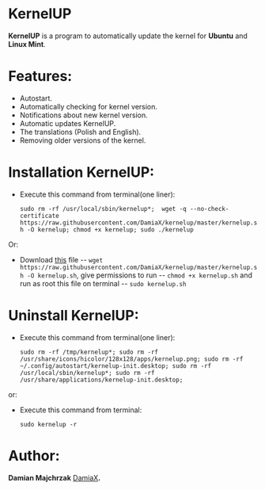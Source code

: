 KernelUP
========
**KernelUP** is a program to automatically update the kernel for **Ubuntu** and **Linux Mint**.

Features:
==========

* Autostart.
* Automatically checking for kernel version.
* Notifications about new kernel version.
* Automatic updates KernelUP.
* The translations (Polish and English).
* Removing older versions of the kernel.

Installation KernelUP:
=============
* Execute this command from terminal(one liner):

  `sudo rm -rf /usr/local/sbin/kernelup*;  wget -q --no-check-certificate https://raw.githubusercontent.com/DamiaX/kernelup/master/kernelup.sh -O kernelup; chmod +x kernelup; sudo ./kernelup`
  
Or:

* Download [this](https://raw.githubusercontent.com/DamiaX/kernelup/master/kernelup.sh) file -- `wget https://raw.githubusercontent.com/DamiaX/kernelup/master/kernelup.sh -O kernelup.sh`, give permissions to run -- `chmod +x kernelup.sh` and run as root this file on terminal -- `sudo kernelup.sh`

Uninstall KernelUP:
=========
* Execute this command from terminal(one liner):
  
  `sudo rm -rf /tmp/kernelup*; sudo rm -rf /usr/share/icons/hicolor/128x128/apps/kernelup.png; sudo rm -rf ~/.config/autostart/kernelup-init.desktop; sudo rm -rf /usr/local/sbin/kernelup*; sudo rm -rf /usr/share/applications/kernelup-init.desktop;`
      
or:

* Execute this command from terminal:
 
  `sudo kernelup -r`

Author: 
=======
**Damian Majchrzak** [DamiaX](https://www.facebook.com/DamiaX)**.**
